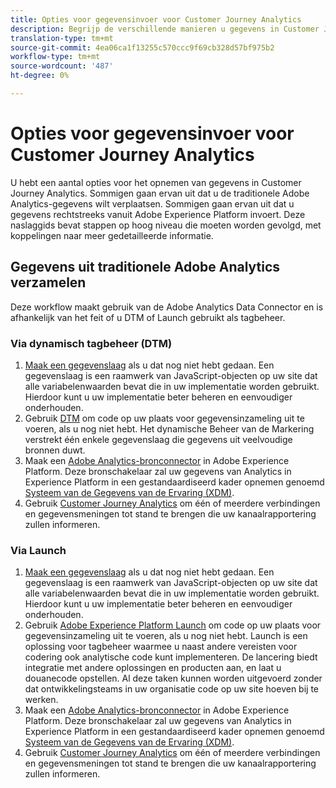 ```yaml
---
title: Opties voor gegevensinvoer voor Customer Journey Analytics
description: Begrijp de verschillende manieren u gegevens in Customer Journey Analytics kunt opnemen
translation-type: tm+mt
source-git-commit: 4ea06ca1f13255c570ccc9f69cb328d57bf975b2
workflow-type: tm+mt
source-wordcount: '487'
ht-degree: 0%

---
```



# Opties voor gegevensinvoer voor Customer Journey Analytics

U hebt een aantal opties voor het opnemen van gegevens in Customer Journey Analytics. Sommigen gaan ervan uit dat u de traditionele Adobe Analytics-gegevens wilt verplaatsen. Sommigen gaan ervan uit dat u gegevens rechtstreeks vanuit Adobe Experience Platform invoert. Deze naslaggids bevat stappen op hoog niveau die moeten worden gevolgd, met koppelingen naar meer gedetailleerde informatie.

## Gegevens uit traditionele Adobe Analytics verzamelen

Deze workflow maakt gebruik van de Adobe Analytics Data Connector en is afhankelijk van het feit of u DTM of Launch gebruikt als tagbeheer.

### Via dynamisch tagbeheer (DTM)

1. [Maak een gegevenslaag](https://docs.adobe.com/content/help/en/analytics/implementation/prepare/data-layer.html) als u dat nog niet hebt gedaan. Een gegevenslaag is een raamwerk van JavaScript-objecten op uw site dat alle variabelenwaarden bevat die in uw implementatie worden gebruikt. Hierdoor kunt u uw implementatie beter beheren en eenvoudiger onderhouden.
1. Gebruik [DTM](https://docs.adobe.com/content/help/en/analytics/implementation/other/dtm/dtm-implementation-overview.html) om code op uw plaats voor gegevensinzameling uit te voeren, als u nog niet hebt. Het dynamische Beheer van de Markering verstrekt één enkele gegevenslaag die gegevens uit veelvoudige bronnen duwt.
1. Maak een [Adobe Analytics-bronconnector](https://docs.adobe.com/content/help/en/experience-platform/sources/ui-tutorials/create/adobe-applications/analytics.html) in Adobe Experience Platform. Deze bronschakelaar zal uw gegevens van Analytics in Experience Platform in een gestandaardiseerd kader opnemen genoemd [Systeem van de Gegevens van de Ervaring (XDM)](https://docs.adobe.com/content/help/en/experience-platform/xdm/home.html).
1. Gebruik [Customer Journey Analytics](https://docs.adobe.com/content/help/en/analytics-platform/using/cja-overview/cja-getting-started.html) om één of meerdere verbindingen en gegevensmeningen tot stand te brengen die uw kanaalrapportering zullen informeren.

### Via Launch

1. [Maak een gegevenslaag](https://docs.adobe.com/content/help/en/analytics/implementation/prepare/data-layer.html) als u dat nog niet hebt gedaan. Een gegevenslaag is een raamwerk van JavaScript-objecten op uw site dat alle variabelenwaarden bevat die in uw implementatie worden gebruikt. Hierdoor kunt u uw implementatie beter beheren en eenvoudiger onderhouden.
1. Gebruik [Adobe Experience Platform Launch](https://docs.adobe.com/content/help/en/analytics/implementation/launch/overview.html) om code op uw plaats voor gegevensinzameling uit te voeren, als u nog niet hebt. Launch is een oplossing voor tagbeheer waarmee u naast andere vereisten voor codering ook analytische code kunt implementeren. De lancering biedt integratie met andere oplossingen en producten aan, en laat u douanecode opstellen. Al deze taken kunnen worden uitgevoerd zonder dat ontwikkelingsteams in uw organisatie code op uw site hoeven bij te werken.
1. Maak een [Adobe Analytics-bronconnector](https://docs.adobe.com/content/help/en/experience-platform/sources/ui-tutorials/create/adobe-applications/analytics.html) in Adobe Experience Platform. Deze bronschakelaar zal uw gegevens van Analytics in Experience Platform in een gestandaardiseerd kader opnemen genoemd [Systeem van de Gegevens van de Ervaring (XDM)](https://docs.adobe.com/content/help/en/experience-platform/xdm/home.html).
1. Gebruik [Customer Journey Analytics](https://docs.adobe.com/content/help/en/analytics-platform/using/cja-overview/cja-getting-started.html) om één of meerdere verbindingen en gegevensmeningen tot stand te brengen die uw kanaalrapportering zullen informeren.
